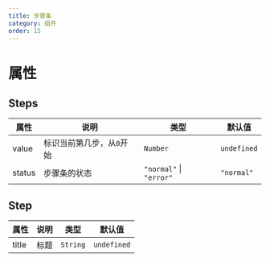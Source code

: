 ```yaml
---
title: 步骤条
category: 组件
order: 15 
---
```


# 属性

## Steps

| 属性 | 说明 | 类型 | 默认值 |
| --- | --- | --- | --- |
| value | 标识当前第几步，从`0`开始 | `Number` | `undefined` |
| status | 步骤条的状态 | `"normal"` &#124; `"error"` | `"normal"` |

## Step

| 属性 | 说明 | 类型 | 默认值 |
| --- | --- | --- | --- |
| title | 标题 | `String` | `undefined` |
